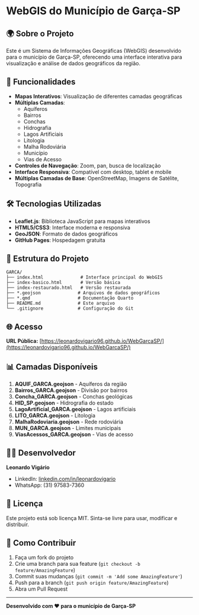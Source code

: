 # WebGIS do Município de Garça-SP

## 🌍 Sobre o Projeto

Este é um Sistema de Informações Geográficas (WebGIS) desenvolvido para o município de Garça-SP, oferecendo uma interface interativa para visualização e análise de dados geográficos da região.

## 🚀 Funcionalidades

- **Mapas Interativos**: Visualização de diferentes camadas geográficas
- **Múltiplas Camadas**: 
  - Aquíferos
  - Bairros
  - Conchas
  - Hidrografia
  - Lagos Artificiais
  - Litologia
  - Malha Rodoviária
  - Município
  - Vias de Acesso
- **Controles de Navegação**: Zoom, pan, busca de localização
- **Interface Responsiva**: Compatível com desktop, tablet e mobile
- **Múltiplas Camadas de Base**: OpenStreetMap, Imagens de Satélite, Topografia

## 🛠️ Tecnologias Utilizadas

- **Leaflet.js**: Biblioteca JavaScript para mapas interativos
- **HTML5/CSS3**: Interface moderna e responsiva
- **GeoJSON**: Formato de dados geográficos
- **GitHub Pages**: Hospedagem gratuita

## 📁 Estrutura do Projeto

```
GARCA/
├── index.html              # Interface principal do WebGIS
├── index-basico.html       # Versão básica
├── index-restaurado.html   # Versão restaurada
├── *.geojson              # Arquivos de dados geográficos
├── *.qmd                  # Documentação Quarto
├── README.md              # Este arquivo
└── .gitignore             # Configuração do Git
```

## 🌐 Acesso

**URL Pública:** [https://leonardovigario96.github.io/WebGarcaSP/](https://leonardovigario96.github.io/WebGarcaSP/)

## 📊 Camadas Disponíveis

1. **AQUIF_GARCA.geojson** - Aquíferos da região
2. **Bairros_GARCA.geojson** - Divisão por bairros
3. **Concha_GARCA.geojson** - Conchas geológicas
4. **HID_SP.geojson** - Hidrografia do estado
5. **LagoArtificial_GARCA.geojson** - Lagos artificiais
6. **LITO_GARCA.geojson** - Litologia
7. **MalhaRodoviaria.geojson** - Rede rodoviária
8. **MUN_GARCA.geojson** - Limites municipais
9. **ViasAcessos_GARCA.geojson** - Vias de acesso

## 👨‍💻 Desenvolvedor

**Leonardo Vigário**
- LinkedIn: [linkedin.com/in/leonardovigario](https://www.linkedin.com/in/leonardovigario/)
- WhatsApp: (31) 97583-7360

## 📝 Licença

Este projeto está sob licença MIT. Sinta-se livre para usar, modificar e distribuir.

## 🔄 Como Contribuir

1. Faça um fork do projeto
2. Crie uma branch para sua feature (`git checkout -b feature/AmazingFeature`)
3. Commit suas mudanças (`git commit -m 'Add some AmazingFeature'`)
4. Push para a branch (`git push origin feature/AmazingFeature`)
5. Abra um Pull Request

---

**Desenvolvido com ❤️ para o município de Garça-SP** 